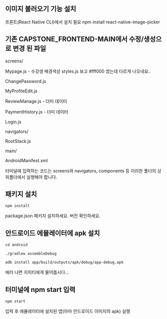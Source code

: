 ## 이미지 불러오기 기능 설치
프론트(React Native CLI)에서 설치 필요
npm install react-native-image-picker

## 기존 CAPSTONE_FRONTEND-MAIN에서 수정/생성으로 변경 된 파일
screens/

Mypage.js - 수강생 배경색상 styles.js 보고 #fff000 썼는데 다르게 나오네요..

ChangePassword.js

MyProfileEdit.js

ReviewManage.js - 더미 데이터

PaymentHistory.js - 더미 데이터

Login.js

navigators/

RootStack.js

main/

AndroidManifest.xml







터미널에 입력하는 코드는 screens와 navigators, components 등 이러한 폴더의 상위폴더에서 실행해야 합니다.


## 패키지 설치
```
npm install
```
package.json 패키지 설치하세요.
버전 확인하세요.


## 안드로이드 에뮬레이터에 apk 설치
```
cd android
```
```
./gradlew assembleDebug
```
```
adb install app/build/outputs/apk/debug/app-debug.apk
```
에러 나면 지피티에게 물어봅시다...


##  터미널에 npm start 입력
```
npm start
```
입력 후 에뮬레이터에 설치된 앱(아마 안드로이드 이미지의 apk) 실행
